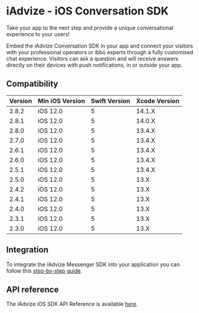 # iAdvize - iOS Conversation SDK

Take your app to the next step and provide a unique conversational experience to your users!

Embed the iAdvize Conversation SDK in your app and connect your visitors with your professional operators or ibbü experts through a fully customised chat experience. Visitors can ask a question and will receive answers directly on their devices with push notifications, in or outside your app.

## Compatibility

| Version | Min iOS Version | Swift Version | Xcode Version |
| ------- | ------------------- | -------------- | -------------- |
| 2.8.2   | iOS 12.0             | 5        | 14.1.X      |
| 2.8.1   | iOS 12.0             | 5        | 14.0.X      |
| 2.8.0   | iOS 12.0             | 5        | 13.4.X      |
| 2.7.0   | iOS 12.0             | 5        | 13.4.X      |
| 2.6.1   | iOS 12.0             | 5        | 13.4.X      |
| 2.6.0   | iOS 12.0             | 5        | 13.4.X      |
| 2.5.1   | iOS 12.0             | 5        | 13.4.X      |
| 2.5.0   | iOS 12.0             | 5        | 13.X        |
| 2.4.2   | iOS 12.0             | 5        | 13.X        |
| 2.4.1   | iOS 12.0             | 5        | 13.X        |
| 2.4.0   | iOS 12.0             | 5        | 13.X        |
| 2.3.1   | iOS 12.0             | 5        | 13.X        |
| 2.3.0   | iOS 12.0             | 5        | 13.X        |

## Integration

To integrate the iAdvize Messenger SDK into your application you can follow this [step-by-step guide](https://developers.iadvize.com/documentation/mobile-sdk).

## API reference

The iAdvize iOS SDK API Reference is available [here](https://iadvize.github.io/iadvize-ios-sdk/).